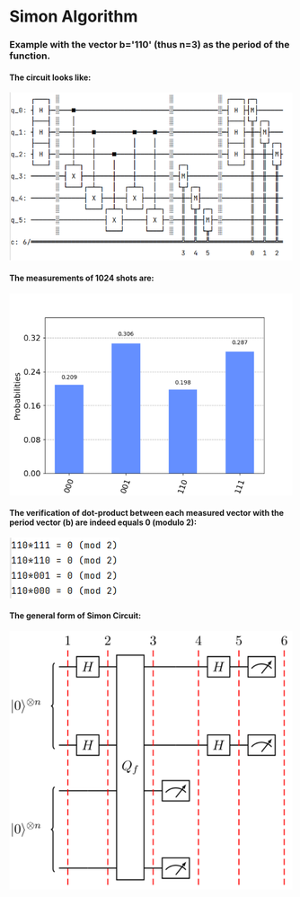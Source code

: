 # Simon Algorithm

### Example with the vector b='110' (thus n=3) as the period of the function.

#### The circuit looks like:

![Circuit](./images/circuit.png?raw=true)

#### The measurements of 1024 shots are:

![Measurements](./images/measurements.png?raw=true)

#### The verification of dot-product between each measured vector with the period vector (b) are indeed equals 0 (modulo 2):

![Verification](./images/verification.png?raw=true)

#### The general form of Simon Circuit:

![General Form](./images/general_simon.png?raw=true)
